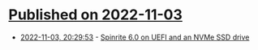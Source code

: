 # [Published on 2022-11-03](index.md)

* [2022-11-03, 20:29:53](https://lobste.rs/s/trdwg7/spinrite_6_0_on_uefi_nvme_ssd_drive) - [Spinrite 6.0 on UEFI and an NVMe SSD drive](https://raymii.org/s/blog/Spinrite_6.0_on_UEFI_and_NVMe_ssd_drives.html)
